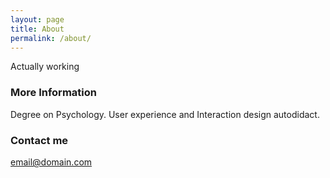```yaml
---
layout: page
title: About
permalink: /about/
---
```


Actually working
### More Information

Degree on Psychology.
User experience and Interaction design autodidact.

### Contact me

[email@domain.com](mailto:email@domain.com)
